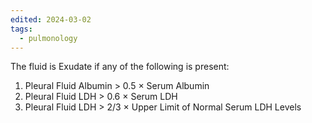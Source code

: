 ```yaml
---
edited: 2024-03-02
tags:
  - pulmonology
---
```


The fluid is Exudate if any of the following is present: 
 1. Pleural Fluid Albumin > 0.5 × Serum Albumin
 2. Pleural Fluid LDH > 0.6 × Serum LDH
 3. Pleural Fluid LDH > 2/3 × Upper Limit of Normal Serum LDH Levels

